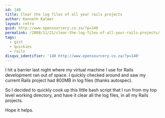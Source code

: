 ```yaml
---
id: 140
title: Clear the log files of all your rails projects
author: Kenneth Kalmer
layout: retro
guid: http://www.opensourcery.co.za/?p=140
permalink: /2008/11/21/clear-the-log-files-of-all-your-rails-projects/
tags:
  - gist
  - quickies
  - rails
disqus_identifier: '140 http://www.opensourcery.co.za/?p=140'
---
```


I hit a barrier last night where my virtual machine I use for Rails development ran out of space. I quickly checked around and saw my current Rails project had 800MB in log files (thanks autospec).

So I decided to quickly cook up this little bash script that I run from my top level working directory, and have it clear all the log files, in all my Rails projects.

Hope it helps.
